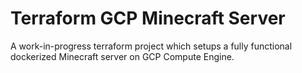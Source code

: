 # Terraform GCP Minecraft Server

A work-in-progress terraform project which setups a fully functional dockerized Minecraft server on GCP Compute Engine.
